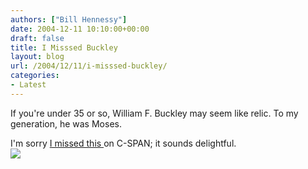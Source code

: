 ```yaml
---
authors: ["Bill Hennessy"]
date: 2004-12-11 10:10:00+00:00
draft: false
title: I Misssed Buckley
layout: blog
url: /2004/12/11/i-misssed-buckley/
categories:
- Latest
---
```


If you're under 35 or so, William F. Buckley may seem like relic. To my generation, he was Moses.   
  
I'm sorry [I missed this ](https://www.azcentral.com/news/articles/1210buckleys10.html)on C-SPAN; it sounds delightful.  
![](https://blog.billhennessy.com/aggbug.aspx?PostID=852)

